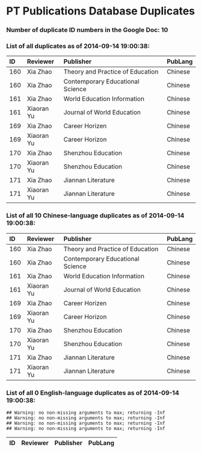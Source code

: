 # PT Publications Database Duplicates




### Number of duplicate ID numbers in the Google Doc: 10

### List of all duplicates as of 2014-09-14 19:00:38:


|ID  |Reviewer   |Publisher                        |PubLang |
|:---|:----------|:--------------------------------|:-------|
|160 |Xia Zhao   |Theory and Practice of Education |Chinese |
|160 |Xia Zhao   |Contemporary Educational Science |Chinese |
|161 |Xia Zhao   |World Education Information      |Chinese |
|161 |Xiaoran Yu |Journal of World Education       |Chinese |
|169 |Xia Zhao   |Career Horizen                   |Chinese |
|169 |Xiaoran Yu |Career Horizon                   |Chinese |
|170 |Xia Zhao   |Shenzhou Education               |Chinese |
|170 |Xiaoran Yu |Shenzhou Education               |Chinese |
|171 |Xia Zhao   |Jiannan Literature               |Chinese |
|171 |Xiaoran Yu |Jiannan Literature               |Chinese |

### List of all 10 Chinese-language duplicates as of 2014-09-14 19:00:38:


|ID  |Reviewer   |Publisher                        |PubLang |
|:---|:----------|:--------------------------------|:-------|
|160 |Xia Zhao   |Theory and Practice of Education |Chinese |
|160 |Xia Zhao   |Contemporary Educational Science |Chinese |
|161 |Xia Zhao   |World Education Information      |Chinese |
|161 |Xiaoran Yu |Journal of World Education       |Chinese |
|169 |Xia Zhao   |Career Horizen                   |Chinese |
|169 |Xiaoran Yu |Career Horizon                   |Chinese |
|170 |Xia Zhao   |Shenzhou Education               |Chinese |
|170 |Xiaoran Yu |Shenzhou Education               |Chinese |
|171 |Xia Zhao   |Jiannan Literature               |Chinese |
|171 |Xiaoran Yu |Jiannan Literature               |Chinese |

### List of all 0 English-language duplicates as of 2014-09-14 19:00:38:


```
## Warning: no non-missing arguments to max; returning -Inf
## Warning: no non-missing arguments to max; returning -Inf
## Warning: no non-missing arguments to max; returning -Inf
## Warning: no non-missing arguments to max; returning -Inf
```



|ID |Reviewer |Publisher |PubLang |
|:--|:--------|:---------|:-------|

